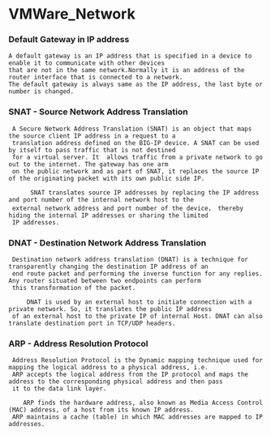 # VMWare_Network


### Default Gateway in IP address

    A default gateway is an IP address that is specified in a device to enable it to communicate with other devices 
    that are not in the same network.Normally it is an address of the router interface that is connected to a network.
    The default gateway is always same as the IP address, the last byte or number is changed.

### SNAT - Source Network Address Translation

     A Secure Network Address Translation (SNAT) is an object that maps the source client IP address in a request to a 
     translation address defined on the BIG-IP device. A SNAT can be used by itself to pass traffic that is not destined 
     for a virtual server. It  allows traffic from a private network to go out to the internet. The gateway has one arm 
     on the public network and as part of SNAT, it replaces the source IP of the originating packet with its own public side IP.

          SNAT translates source IP addresses by replacing the IP address and port number of the internal network host to the
     external network address and port number of the device， thereby hiding the internal IP addresses or sharing the limited
     IP addresses.

### DNAT - Destination Network Address Translation

     Destination network address translation (DNAT) is a technique for transparently changing the destination IP address of an
     end route packet and performing the inverse function for any replies. Any router situated between two endpoints can perform
     this transformation of the packet.
     
         DNAT is used by an external host to initiate connection with a private network. So, it translates the public IP address 
     of an external host to the private IP of internal Host. DNAT can also translate destination port in TCP/UDP headers.

### ARP - Address Resolution Protocol

     Address Resolution Protocol is the Dynamic mapping technique used for mapping the logical address to a physical address, i.e.
     ARP accepts the logical address from the IP protocol and maps the address to the corresponding physical address and then pass
     it to the data link layer.
     
        ARP finds the hardware address, also known as Media Access Control (MAC) address, of a host from its known IP address. 
     ARP maintains a cache (table) in which MAC addresses are mapped to IP addresses.
